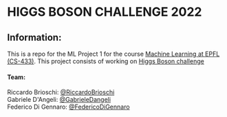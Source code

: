 # HIGGS BOSON CHALLENGE 2022

## Information:
This is a repo for the ML Project 1 for the course [Machine Learning at EPFL (CS-433)](https://www.epfl.ch/labs/mlo/machine-learning-cs-433/). This project consists of working on [Higgs Boson challenge](https://www.aicrowd.com/challenges/epfl-machine-learning-higgs)

#### Team:    
Riccardo Brioschi: [@RiccardoBrioschi](https://github.com/RiccardoBrioschi)    
Gabriele D'Angeli: [@GabrieleDangeli](https://github.com/GabrieleDangeli)  
Federico Di Gennaro: [@FedericoDiGennaro](https://github.com/FedericoDiGennaro)  
